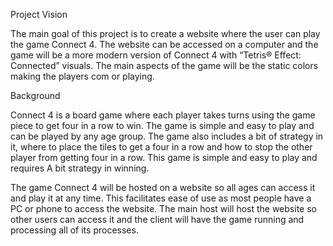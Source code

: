 Project Vision 

The main goal of this project is to create a website where the user can play the game Connect 4.
The website can be accessed on a computer and the game will be a more modern version of Connect 4 with “Tetris® Effect: Connected” visuals.
The main aspects of the game will be the static colors making the players com or playing. 

Background 

Connect 4 is a board game where each player takes turns using the game piece to get four in a row to win.
The game is simple and easy to play and can be played by any age group.
The game also includes a bit of strategy in it, where to place the tiles to get a four in a row and how to stop the other player from getting four in a row.
This game is simple and easy to play and requires A bit strategy in winning. 

The game Connect 4 will be hosted on a website so all ages can access it and play it at any time.
This facilitates ease of use as most people have a PC or phone to access the website.
The main host will host the website so other users can access it and the client will have the game running and processing all of its processes. 
